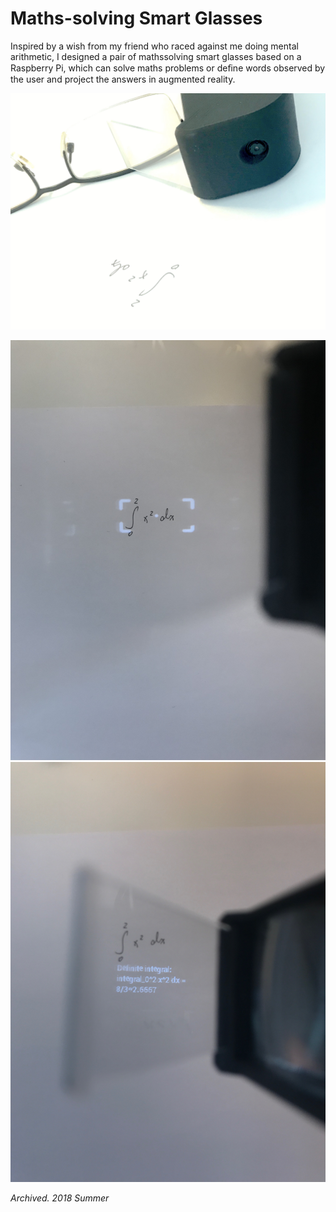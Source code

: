 # Maths-solving Smart Glasses

Inspired by a wish from my friend who raced against me doing mental arithmetic, I designed a pair of mathssolving smart glasses based on a Raspberry Pi, which can solve maths problems or deﬁne words observed by the user and project the answers in augmented reality.

![](cover.png)

![](testing1.png) ![](testing2.png)

*Archived. 2018 Summer*